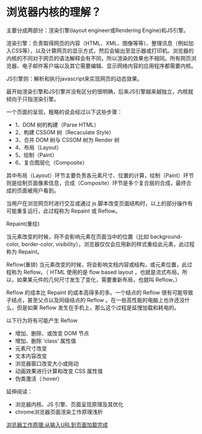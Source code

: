 # 浏览器内核的理解？

主要分成两部分：渲染引擎(layout engineer或Rendering Engine)和JS引擎。

渲染引擎：负责取得网页的内容（HTML、XML、图像等等）、整理讯息（例如加入CSS等），以及计算网页的显示方式，然后会输出至显示器或打印机。浏览器的内核的不同对于网页的语法解释会有不同，所以渲染的效果也不相同。所有网页浏览器、电子邮件客户端以及其它需要编辑、显示网络内容的应用程序都需要内核。

JS引擎则：解析和执行javascript来实现网页的动态效果。
  
最开始渲染引擎和JS引擎并没有区分的很明确，后来JS引擎越来越独立，内核就倾向于只指渲染引擎。
 

一个页面的呈现，粗略的说会经过以下这些步骤：

- 1、DOM 树的构建（Parse HTML）
- 2、构建 CSSOM 树（Recaculate Style） 
- 3、合并 DOM 树与 CSSOM 树为 Render 树
- 4、布局（Layout）
- 5、绘制（Paint）
- 6、复合图层化（Composite）

其中布局（Layout）环节主要负责各元素尺寸、位置的计算，绘制（Paint）环节则是绘制页面像素信息，合成（Composite）环节是多个复合层的合成，最终合成的页面被用户看到。

当用户在浏览网页时进行交互或通过 js 脚本改变页面结构时，以上的部分操作有可能重复运行，此过程称为 Repaint 或 Reflow。

Repaint(重绘) 

当元素改变的时候，将不会影响元素在页面当中的位置（比如 background-color, border-color, visibility），浏览器仅仅会应用新的样式重绘此元素，此过程称为 Repaint。

Reflow(重排)
当元素改变的时候，将会影响文档内容或结构，或元素位置，此过程称为 Reflow。（ HTML 使用的是 flow based layout ，也就是流式布局，所以，如果某元件的几何尺寸发生了变化，需要重新布局，也就叫 Reflow。）

Reflow 的成本比 Repaint 的成本高得多的多。一个结点的 Reflow 很有可能导致子结点，甚至父点以及同级结点的 Reflow 。在一些高性能的电脑上也许还没什么，但是如果 Reflow 发生在手机上，那么这个过程是延慢加载和耗电的。

以下行为将有可能产生 Reflow

- 增加、删除、或改变 DOM 节点
- 增加、删除 ‘class’ 属性值
- 元素尺寸改变
- 文本内容改变 
- 浏览器窗口改变大小或拖动
- 动画效果进行计算和改变 CSS 属性值
- 伪类激活（:hover）

延伸阅读：

- 浏览器内核、JS 引擎、页面呈现原理及其优化
- chrome浏览器页面渲染工作原理浅析

[浏览器工作原理:从输入URL到页面加载完成](https://github.com/amandakelake/blog/issues/55)
